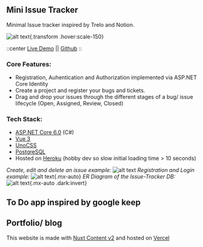 
## Mini Issue Tracker

Minimal Issue tracker inspired by Trelo and Notion.

![alt text](/full-issue-demo.png){.transform .hover:scale-150}

::center
[Live Demo](https://dotnet-vue-issue-tracker.herokuapp.com) || [Github](https://github.com/JDN89/vue-dotnet-issue-tracker)
::

 ### Core Features:
 
 - Registration, Auhentication and Authorization implemented via ASP.NET Core Identity
 - Create a project and register your bugs and tickets.
 - Drag and drop your issues through the different stages of a bug/ issue lifecycle (Open, Assigned, Review, Closed)

### Tech Stack:

- [ASP.NET Core 6.0](https://docs.microsoft.com/en-us/aspnet/core/introduction-to-aspnet-core?view=aspnetcore-6.0) (C#) 
- [Vue 3](https://vuejs.org/guide/introduction.html)
- [UnoCSS](https://github.com/unocss/unocss) 
- [PostgreSQL](https://www.postgresql.org/)
- Hosted on [Heroku](https://www.heroku.com/what) (hobby dev so slow initial loading time > 10 seconds)


*Create, edit and delete an issue example:*
![alt text](/issue-demo.png)
*Registration and Login example:*
![alt text](/login-register.png){.mx-auto}
*ER Diagram of the Issue-Tracker DB:*
![alt text](/issue-tracker-db.png){.mx-auto .dark:invert}
## To Do app inspired by google keep 

## Portfolio/ blog

This website is made with [Nuxt Content v2](https://content.nuxtjs.org/blog/announcing-v2/) and hosted on [Vercel](https://vercel.com/dashboard)


